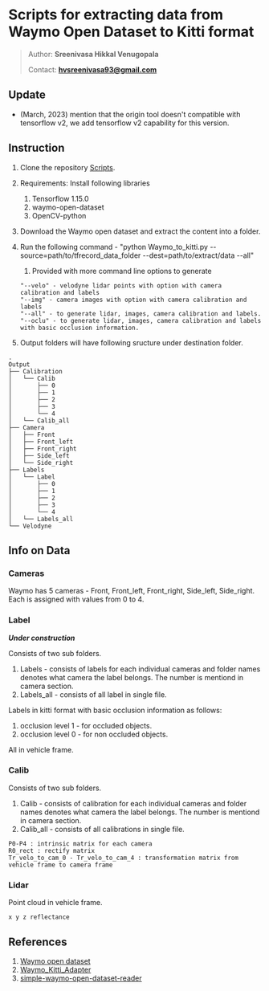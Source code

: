 # Scripts for extracting data from Waymo Open Dataset to Kitti format

> Author: **Sreenivasa Hikkal Venugopala**
>
> Contact: **hvsreenivasa93@gmail.com**
## Update
+ (March, 2023) mention that the origin tool doesn't compatible with tensorflow v2, we add tensorflow v2 capability for this version.
## Instruction
1. Clone the repository [Scripts](https://github.com/Sreeni1204/Waymo_Kitti_converter.git).
2. Requirements: Install following libraries
	1. Tensorflow 1.15.0 
	2. waymo-open-dataset
	3. OpenCV-python
	
3. Download the Waymo open dataset and extract the content into a folder.
4. Run the following command - 
"python Waymo_to_kitti.py --source=path/to/tfrecord_data_folder --dest=path/to/extract/data --all"
	1. Provided with more command line options to generate
	```
	"--velo" - velodyne lidar points with option with camera calibration and labels
	"--img" - camera images with option with camera calibration and labels
	"--all" - to generate lidar, images, camera calibration and labels.
	"--oclu" - to generate lidar, images, camera calibration and labels with basic occlusion information.
	```
	
5. Output folders will have following sructure under destination folder.

``` 
.
Output
├── Calibration
│   └── Calib
│   	├── 0
│   	├── 1
│   	├── 2
│   	├── 3
│   	└── 4
│   └── Calib_all
├── Camera
│   ├── Front
│   ├── Front_left
│   ├── Front_right
│   ├── Side_left
│   └── Side_right
├── Labels
│   └── Label
│   	├── 0
│   	├── 1
│   	├── 2
│   	├── 3
│   	└── 4
│   └── Labels_all
└── Velodyne

```

## Info on Data

### Cameras

Waymo has 5 cameras -  Front, Front_left, Front_right, Side_left, Side_right. Each is assigned with values from 0 to 4.


### Label

***Under construction***

Consists of two sub folders.
1. Labels - consists of labels for each individual cameras and folder names denotes what camera the label belongs. The number is mentiond in camera section.
2. Labels_all - consists of all label in single file.

Labels in kitti format with basic occlusion information as follows:
1. occlusion level 1 - for occluded objects.
2. occlusion level 0 - for non occluded objects.

All in vehicle frame.


### Calib

Consists of two sub folders.
1. Calib - consists of calibration for each individual cameras and folder names denotes what camera the label belongs. The number is mentiond in camera section.
2. Calib_all - consists of all calibrations in single file.


```
P0-P4 : intrinsic matrix for each camera
R0_rect : rectify matrix
Tr_velo_to_cam_0 - Tr_velo_to_cam_4 : transformation matrix from vehicle frame to camera frame
```


### Lidar

Point cloud in vehicle frame.

```
x y z reflectance
```

## References

1. [Waymo open dataset](https://github.com/waymo-research/waymo-open-dataset)
2. [Waymo_Kitti_Adapter](https://github.com/RocketFlash/Waymo_Kitti_Adapter)
3. [simple-waymo-open-dataset-reader](https://github.com/gdlg/simple-waymo-open-dataset-reader)
